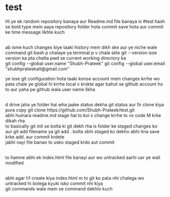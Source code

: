 # test
Hi ye ek random  repository banaya  aur Readme.md file banaya
is #test  hash se bold type mein aaya
repository folder hota
commit save hota
aur commit ke time message likhte kuch

<br>
ab isme kuch changes kiye taaki history mein dikh ske   aur ye niche wale command git bash p chalaye ya terminal p v chala skte
git --version                isse version ka pta chalta
pwd                          se current working directory ka 
<br>
git config --global user.name "Shubh-Prateek"
git config --global user.email "shubhprateekalt@gmail.com"

ye isse git configuration hota taaki konse account mein changes krrhe wo pata chale
ye global hi krrhe local v krskte agar bahut se github account ho to   aur yaha pe github wala user name likha

<br>
d drive jaha ye folder hai  wha jaake status dekha git status aur fir clone kiya pura copy
git clone https://github.com/Shubh-Prateek/test.git

<br>
abhi humara readme.md stage hai to koi v change krrhe to vs code M krke dikah rha
<br>
to basically git init se bolta ki git dekh rha is folder ke staged changes ko
aur git add filename   ya git add . bolta sbhi staged ko dekho
abhi itna save krke add. aur commit krdete

<br>
jabhi nayi file banao to usko staged krdo aut commit  

<br> to hamne abhi ek index.html file banayi aur wo untracked aarhi uar ye wali modified

<br>
abhi agar h1 create kiya index.html m to git ko pata nhi chalega wo untracked hi bolega kyuki isko commit nhi kiya

<br>
git commands wale mein se command dekhlo kuch
